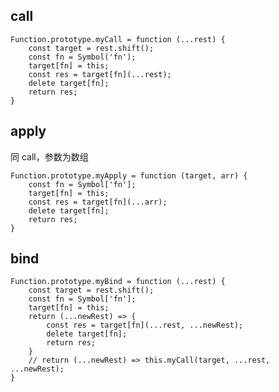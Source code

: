 <!--
 * @Author: “chapaofan-zy” “1095004630@qq.com”
 * @Date: 2023-06-08 15:01:20
 * @LastEditors: “chapaofan-zy” “1095004630@qq.com”
 * @LastEditTime: 2023-06-08 15:46:56
 * @Description: 茶泡饭的完美代码
-->

## call

```
Function.prototype.myCall = function (...rest) {
    const target = rest.shift();
    const fn = Symbol('fn');
    target[fn] = this;
    const res = target[fn](...rest);
    delete target[fn];
    return res;
}
```

## apply

同 call，参数为数组

```
Function.prototype.myApply = function (target, arr) {
    const fn = Symbol['fn'];
    target[fn] = this;
    const res = target[fn](...arr);
    delete target[fn];
    return res;
}
```

## bind

```
Function.prototype.myBind = function (...rest) {
    const target = rest.shift();
    const fn = Symbol['fn'];
    target[fn] = this;
    return (...newRest) => {
        const res = target[fn](...rest, ...newRest);
        delete target[fn];
        return res;
    }
    // return (...newRest) => this.myCall(target, ...rest, ...newRest);
}
```
